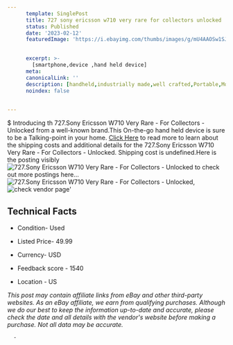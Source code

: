 ```yaml
---
      template: SinglePost
      title: 727 sony ericsson w710 very rare for collectors unlocked
      status: Published
      date: '2023-02-12'
      featuredImage: 'https://i.ebayimg.com/thumbs/images/g/mU4AAOSw1SJj53PA/s-l225.jpg'
       

      excerpt: >-
        [smartphone,device ,hand held device]
      meta:
      canonicalLink: ''
      description: [handheld,industrially made,well crafted,Portable,Mobile,Compact,Convenient,Lightweight,Maneuverable,Man-portable,Miniature,Carriable,Hand-held,Light,Holdable,Transportable,Mobile device,Pocket-sized,On-the-go,Wireless,Cordless,Compact size,Convenient size, smartphone,device ,hand held device]
      noindex: false
      

---
```

$
      Introducing th 727.Sony Ericsson W710 Very Rare - For Collectors - Unlocked from a well-known brand.This On-the-go hand held device is sure to be a Talking-point in your home. [Click Here](https://www.ebay.com/itm/165933848971?hash=item26a26d998b%3Ag%3AmU4AAOSw1SJj53PA&mkevt=1&mkcid=1&mkrid=711-53200-19255-0&campid=%253CePNCampaignId%253E&customid=%253CreferenceId%253E&toolid=10049) to read more to learn about the shipping costs and additional details for the 727.Sony Ericsson W710 Very Rare - For Collectors - Unlocked. Shipping cost is undefined.Here is the posting visibly ![727.Sony Ericsson W710 Very Rare - For Collectors - Unlocked](https://i.ebayimg.com/thumbs/images/g/mU4AAOSw1SJj53PA/s-l225.jpg) to check out more postings here... ![727.Sony Ericsson W710 Very Rare - For Collectors - Unlocked](https://i.ebayimg.com/images/g/mU4AAOSw1SJj53PA/s-l1600.jpg), ![check vendor page](https://origin-galleryplus.ebayimg.com/ws/web/165933848971_2_0_1/225x225.jpg,https://origin-galleryplus.ebayimg.com/ws/web/165933848971_3_0_1/225x225.jpg,https://origin-galleryplus.ebayimg.com/ws/web/165933848971_4_0_1/225x225.jpg,https://origin-galleryplus.ebayimg.com/ws/web/165933848971_5_0_1/225x225.jpg,https://origin-galleryplus.ebayimg.com/ws/web/165933848971_6_0_1/225x225.jpg,https://origin-galleryplus.ebayimg.com/ws/web/165933848971_7_0_1/225x225.jpg,https://origin-galleryplus.ebayimg.com/ws/web/165933848971_8_0_1/225x225.jpg,https://origin-galleryplus.ebayimg.com/ws/web/165933848971_9_0_1/225x225.jpg)'

      

 ## Technical Facts 



     
      

 - Condition- Used 


      

 - Listed Price- 49.99 


      

 - Currency- USD 


      

 - Feedback score - 1540 


      

 - Location - US 


      
      

 *_This post may contain affiliate links from eBay and other third-party websites. As an eBay affiliate, we earn from qualifying purchases. Although we do our best to keep the information up-to-date and accurate, please check the date and all details with the vendor's website before making a purchase. Not all data may be accurate._*




      -
